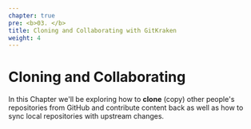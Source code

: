 ```yaml
---
chapter: true
pre: <b>03. </b>
title: Cloning and Collaborating with GitKraken
weight: 4
---
```


# Cloning and Collaborating

In this Chapter we'll be exploring how to **clone** (copy) other people's repositories from GitHub and contribute content back as well as how to sync local repositories with upstream changes.
